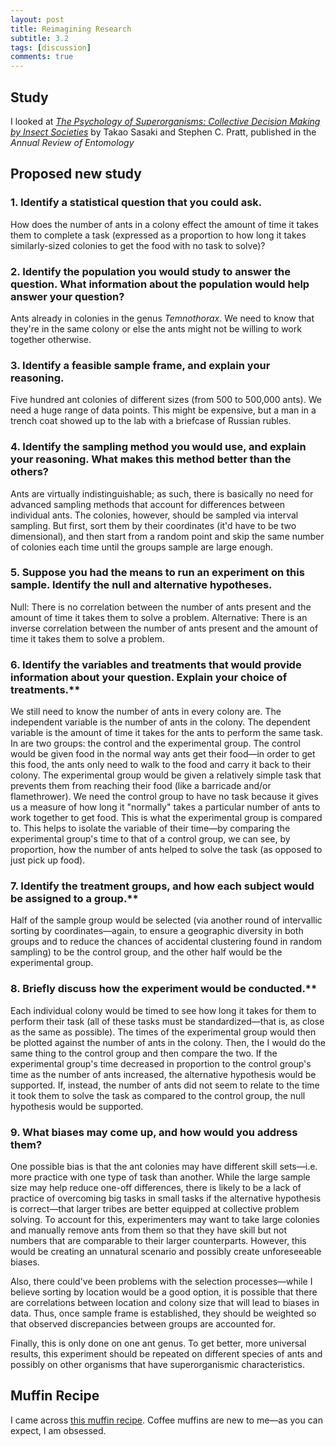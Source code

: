 ```yaml
---
layout: post
title: Reimagining Research
subtitle: 3.2
tags: [discussion]
comments: true
---
```



## Study

I looked at [_The Psychology of Superorganisms: Collective Decision Making by Insect Societies_](http://www.public.asu.edu/~spratt1/Publications/Sasaki%20and%20Pratt%202018.pdf) by Takao Sasaki and Stephen C. Pratt, published in the _Annual Review of Entomology_

## Proposed new study

### 1. Identify a statistical question that you could ask.

How does the number of ants in a colony effect the amount of time it takes them to complete a task (expressed as a proportion to how long it takes similarly-sized colonies to get the food with no task to solve)?

### 2. Identify the population you would study to answer the question. What information about the population would help answer your question?

Ants already in colonies in the genus _Temnothorax_. We need to know that they're in the same colony or else the ants might not be willing to work together otherwise.

### 3. Identify a feasible sample frame, and explain your reasoning.

Five hundred ant colonies of different sizes (from 500 to 500,000 ants). We need a huge range of data points. This might be expensive, but a man in a trench coat showed up to the lab with a briefcase of Russian rubles.

### 4. Identify the sampling method you would use, and explain your reasoning. What makes this method better than the others?

Ants are virtually indistinguishable; as such, there is basically no need for advanced sampling methods that account for differences between individual ants.
The colonies, however, should be sampled via interval sampling. But first, sort them by their coordinates (it'd have to be two dimensional), and then start from a random point and skip the same number of colonies each time until the groups sample are large enough.

### 5. Suppose you had the means to run an experiment on this sample. Identify the null and alternative hypotheses.

Null: There is no correlation between the number of ants present and the amount of time it takes them to solve a problem.
Alternative: There is an inverse correlation between the number of ants present and the amount of time it takes them to solve a problem.

### 6. Identify the variables and treatments that would provide information about your question. Explain your choice of treatments.**

We still need to know the number of ants in every colony are. The independent variable is the number of ants in the colony. The dependent variable is the amount of time it takes for the ants to perform the same task.
In are two groups: the control and the experimental group. The control would be given food in the normal way ants get their food—in order to get this food, the ants only need to walk to the food and carry it back to their colony. The experimental group would be given a relatively simple task that prevents them from reaching their food (like a barricade and/or flamethrower).
We need the control group to have no task because it gives us a measure of how long it "normally" takes a particular number of ants to work together to get food. This is what the experimental group is compared to. This helps to isolate the variable of their time—by comparing the experimental group's time to that of a control group, we can see, by proportion, how the number of ants helped to solve the task (as opposed to just pick up food).

### 7. Identify the treatment groups, and how each subject would be assigned to a group.**

Half of the sample group would be  selected (via another round of intervallic sorting by coordinates—again, to ensure a geographic diversity in both groups and to reduce the chances of accidental clustering found in random sampling) to be the control group, and the other half would be the experimental group.

### 8. Briefly discuss how the experiment would be conducted.**

Each individual colony would be timed to see how long it takes for them to perform their task (all of these tasks must be standardized—that is, as close as the same as possible). The times of the experimental group would then be plotted against the number of ants in the colony. Then, the I would do the same thing to the control group and then compare the two. If the experimental group's time decreased in proportion to the control group's time as the number of ants increased, the alternative hypothesis would be supported. If, instead, the number of ants did not seem to relate to the time it took them to solve the task as compared to the control group, the null hypothesis would be supported.

### 9. What biases may come up, and how would you address them?

One possible bias is that the ant colonies may have different skill sets—i.e. more practice with one type of task than another. While the large sample size may help reduce one-off differences, there is likely to be a lack of practice of overcoming big tasks in small tasks if the alternative hypothesis is correct—that larger tribes are better equipped at collective problem solving. To account for this, experimenters may want to take large colonies and manually remove ants from them so that they have skill but not numbers that are comparable to their larger counterparts. However, this would be creating an unnatural scenario and possibly create unforeseeable biases.

Also, there could've been problems with the selection processes—while I believe sorting by location would be a good option, it is possible that there are correlations between location and colony size that will lead to biases in data. Thus, once sample frame is established, they should be weighted so that observed discrepancies between groups are accounted for.

Finally, this is only done on one ant genus. To get better, more universal results, this experiment should be repeated on different species of ants and possibly on other organisms that have superorganismic characteristics.

## Muffin Recipe

I came across [this muffin recipe](https://damndelicious.net/2014/03/24/coffee-cake-muffins/). Coffee muffins are new to me—as you can expect, I am obsessed.
